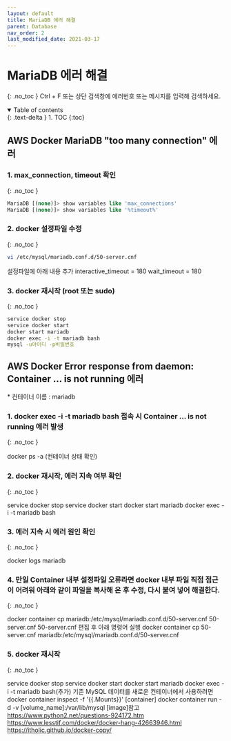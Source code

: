 ```yaml
---
layout: default
title: MariaDB 에러 해결
parent: Database
nav_order: 2
last_modified_date: 2021-03-17
---
```

# MariaDB 에러 해결
{: .no_toc }
Ctrl + F 또는 상단 검색창에 에러번호 또는 메시지를 입력해 검색하세요.

<details open markdown="block">
  <summary>
    Table of contents
  </summary>
  {: .text-delta }
1. TOC
{:toc}
</details>


## AWS Docker MariaDB "too many connection" 에러

### 1. max_connection, timeout 확인
{: .no_toc }

```sql
MariaDB [(none)]> show variables like 'max_connections'
MariaDB [(none)]> show variables like '%timeout%'
```



### 2. docker 설정파일 수정
{: .no_toc }

```bash
vi /etc/mysql/mariadb.conf.d/50-server.cnf
```

설정파일에 아래 내용 추가
interactive_timeout = 180
wait_timeout = 180



### 3. docker 재시작 (root 또는 sudo)
{: .no_toc }

```bash
service docker stop
service docker start
docker start mariadb
docker exec -i -t mariadb bash
mysql -u아이디 -p비밀번호
```



## AWS Docker Error response from daemon: Container ... is not running 에러

\* 컨테이너 이름 : mariadb

### 1. docker exec -i -t mariadb bash 접속 시 Container ... is not running 에러 발생
{: .no_toc }

docker ps -a (컨테이너 상태 확인)

### 2. docker 재시작, 에러 지속 여부 확인
{: .no_toc }

service docker stop
service docker start
docker start mariadb
docker exec -i -t mariadb bash

### 3. 에러 지속 시 에러 원인 확인
{: .no_toc }

docker logs mariadb

### 4. 만일 Container 내부 설정파일 오류라면 docker 내부 파일 직접 접근이 어려워 아래와 같이 파일을 복사해 온 후 수정, 다시 붙여 넣어 해결한다.
{: .no_toc }

docker container cp mariadb:/etc/mysql/mariadb.conf.d/50-server.cnf 50-server.cnf
50-server.cnf 편집 후 아래 명령어 실행
docker container cp 50-server.cnf mariadb:/etc/mysql/mariadb.conf.d/50-server.cnf

### 5. docker 재시작
{: .no_toc }

service docker stop
service docker start
docker start mariadb
docker exec -i -t mariadb bash(추가) 기존 MySQL 데이터를 새로운 컨테이너에서 사용하려면
docker container inspect -f '{{.Mounts}}' [container]
docker container run -d -v [volume_name]:/var/lib/mysql [image]참고
https://www.python2.net/questions-924172.htm
https://www.lesstif.com/docker/docker-hang-42663946.html
https://itholic.github.io/docker-copy/



